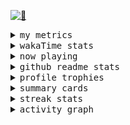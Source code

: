 [![🐙](https://hits.seeyoufarm.com/api/count/incr/badge.svg?url=https%3A%2F%2Fgithub.com%2Fktnkk%2Fhit-counter&count_bg=%23070707&title_bg=%23070707&icon=&icon_color=%23E7E7E7&title=visitors&edge_flat=true)](https://hits.seeyoufarm.com)

<details>
  <summary> <samp>my metrics</samp></summary>
  
  <br>
  
 ![🐳](https://github.com/kkhys/kkhys/blob/main/github-metrics.svg)
  
  ***
</details>

<details>
  <summary> <samp>wakaTime stats</samp></summary>
  
  <br>
  
<!--START_SECTION:waka-->
![Code Time](http://img.shields.io/badge/Code%20Time-4%2C596%20hrs%2026%20mins-blue)

**🐱 My GitHub Data** 

> 📦 5.2 MB Used in GitHub's Storage 
 > 
> 💼 Opted to Hire
 > 
> 📜 9 Public Repositories 
 > 
> 🔑 23 Private Repositories 
 > 
**I'm a Night 🦉** 

```text
🌞 Morning                9361 commits        ███████░░░░░░░░░░░░░░░░░░   27.51 % 
🌆 Daytime                7412 commits        █████░░░░░░░░░░░░░░░░░░░░   21.78 % 
🌃 Evening                14687 commits       ███████████░░░░░░░░░░░░░░   43.16 % 
🌙 Night                  2570 commits        ██░░░░░░░░░░░░░░░░░░░░░░░   07.55 % 
```
📅 **I'm Most Productive on Sunday** 

```text
Monday                   4122 commits        ███░░░░░░░░░░░░░░░░░░░░░░   12.11 % 
Tuesday                  4649 commits        ███░░░░░░░░░░░░░░░░░░░░░░   13.66 % 
Wednesday                4655 commits        ███░░░░░░░░░░░░░░░░░░░░░░   13.68 % 
Thursday                 4634 commits        ███░░░░░░░░░░░░░░░░░░░░░░   13.62 % 
Friday                   4902 commits        ████░░░░░░░░░░░░░░░░░░░░░   14.40 % 
Saturday                 5117 commits        ████░░░░░░░░░░░░░░░░░░░░░   15.04 % 
Sunday                   5951 commits        ████░░░░░░░░░░░░░░░░░░░░░   17.49 % 
```


📊 **This Week I Spent My Time On** 

```text
🕑︎ Time Zone: Asia/Tokyo

💬 Programming Languages: 
Other                    42 hrs 23 mins      █████████████████░░░░░░░░   69.72 % 
Java                     4 hrs 48 mins       ██░░░░░░░░░░░░░░░░░░░░░░░   07.90 % 
HTML                     4 hrs 36 mins       ██░░░░░░░░░░░░░░░░░░░░░░░   07.57 % 
TypeScript               4 hrs 26 mins       ██░░░░░░░░░░░░░░░░░░░░░░░   07.32 % 
Play2                    2 hrs 46 mins       █░░░░░░░░░░░░░░░░░░░░░░░░   04.56 % 

🔥 Editors: 
Chrome                   42 hrs 23 mins      █████████████████░░░░░░░░   69.71 % 
IntelliJ IDEA            18 hrs 9 mins       ███████░░░░░░░░░░░░░░░░░░   29.85 % 
DataGrip                 8 mins              ░░░░░░░░░░░░░░░░░░░░░░░░░   00.22 % 
WebStorm                 7 mins              ░░░░░░░░░░░░░░░░░░░░░░░░░   00.22 % 

💻 Operating System: 
Mac                      60 hrs 48 mins      █████████████████████████   100.00 % 
```


 Last Updated on 2024/09/09 18:42:47 UTC
<!--END_SECTION:waka-->
  
  ***
</details>


<details>
  <summary> <samp>now playing</samp></summary>
  
  <br>
 
 [![🐟](https://spotify-github-profile.vercel.app/api/view?uid=31ryofms4dnv7mrohhepo4c4zgqu&cover_image=true&theme=default&show_offline=false&background_color=121212&bar_color=53b14f&bar_color_cover=false)](https://open.spotify.com/user/31ryofms4dnv7mrohhepo4c4zgqu)
  
  ***
</details>

<details>
  <summary> <samp>github readme stats</samp></summary>
  
  <br>
  
 <p align="left"> 
  <img alt="🐠" src="https://github-readme-stats.vercel.app/api?username=kkhys&count_private=true&show_icons=true&theme=dark&include_all_commits=true" />
  <img alt="🐟" src="https://github-readme-stats.vercel.app/api/top-langs/?username=kkhys&layout=compact&theme=dark&langs_count=10&hide=HTML,CSS,SCSS" />
</p>
  
  ***
</details>

<details>
  <summary> <samp>profile trophies</samp></summary>
  
  <br>
  
  [![🐬](https://github-profile-trophy.vercel.app/?username=kkhys&rank=SECRET,SSS,SS,S,AAA,AA,A&theme=darkhub&row=1&margin-w=10&no-bg=true)](https://github.com/ryo-ma/github-profile-trophy)
  
  ***
</details>

<details>
  <summary> <samp>summary cards</samp></summary>
  
  <br>
  
  ![🐋](https://github-profile-summary-cards.vercel.app/api/cards/profile-details?username=kkhys&theme=github_dark)
  ![🦑](https://github-profile-summary-cards.vercel.app/api/cards/repos-per-language?username=kkhys&theme=github_dark)
  ![🦭](https://github-profile-summary-cards.vercel.app/api/cards/most-commit-language?username=kkhys&theme=github_dark)
  ![🦀](https://github-profile-summary-cards.vercel.app/api/cards/stats?username=kkhys&theme=github_dark)
  ![🦈](https://github-profile-summary-cards.vercel.app/api/cards/productive-time?username=kkhys&theme=github_dark)
  
  ***
</details>

<details>
  <summary> <samp>streak stats</samp></summary>
  
  <br>
  
  [![🐠](http://github-readme-streak-stats.herokuapp.com?user=kkhys&theme=dark)](https://git.io/streak-stats)
  
  ***
</details>

<details>
  <summary> <samp>activity graph</samp></summary>
  
  <br>
  
  [![🐡](https://github-readme-activity-graph.vercel.app/graph?username=kkhys&theme=xcode)](https://github.com/ashutosh00710/github-readme-activity-graph)
  
  ***
</details>
